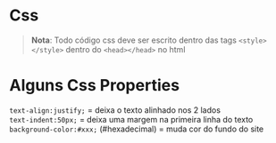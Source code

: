 # Css

> **Nota**: Todo código css deve ser escrito dentro das tags `<style></style>` dentro do `<head></head>` no html

# Alguns Css Properties

`text-align:justify;` = deixa o texto alinhado nos 2 lados<br>
`text-indent:50px;` = deixa uma margem na primeira linha do texto<br>
`background-color:#xxx;` (#hexadecimal) = muda cor do fundo do site
